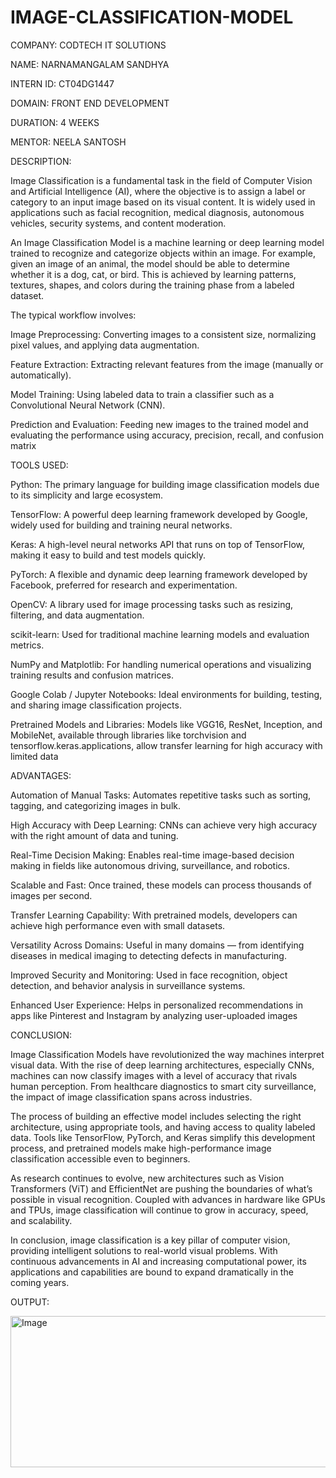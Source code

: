 # IMAGE-CLASSIFICATION-MODEL

COMPANY: CODTECH IT SOLUTIONS

NAME: NARNAMANGALAM SANDHYA

INTERN ID: CT04DG1447

DOMAIN: FRONT END DEVELOPMENT

DURATION: 4 WEEKS

MENTOR: NEELA SANTOSH

DESCRIPTION:

Image Classification is a fundamental task in the field of Computer Vision and Artificial Intelligence (AI), where the objective is to assign a label or category to an input image based on its visual content. It is widely used in applications such as facial recognition, medical diagnosis, autonomous vehicles, security systems, and content moderation.

An Image Classification Model is a machine learning or deep learning model trained to recognize and categorize objects within an image. For example, given an image of an animal, the model should be able to determine whether it is a dog, cat, or bird. This is achieved by learning patterns, textures, shapes, and colors during the training phase from a labeled dataset.

The typical workflow involves:

Image Preprocessing: Converting images to a consistent size, normalizing pixel values, and applying data augmentation.

Feature Extraction: Extracting relevant features from the image (manually or automatically).

Model Training: Using labeled data to train a classifier such as a Convolutional Neural Network (CNN).

Prediction and Evaluation: Feeding new images to the trained model and evaluating the performance using accuracy, precision, recall, and confusion matrix

TOOLS USED:

Python: The primary language for building image classification models due to its simplicity and large ecosystem.

TensorFlow: A powerful deep learning framework developed by Google, widely used for building and training neural networks.

Keras: A high-level neural networks API that runs on top of TensorFlow, making it easy to build and test models quickly.

PyTorch: A flexible and dynamic deep learning framework developed by Facebook, preferred for research and experimentation.

OpenCV: A library used for image processing tasks such as resizing, filtering, and data augmentation.

scikit-learn: Used for traditional machine learning models and evaluation metrics.

NumPy and Matplotlib: For handling numerical operations and visualizing training results and confusion matrices.

Google Colab / Jupyter Notebooks: Ideal environments for building, testing, and sharing image classification projects.

Pretrained Models and Libraries: Models like VGG16, ResNet, Inception, and MobileNet, available through libraries like torchvision and tensorflow.keras.applications, allow transfer learning for high accuracy with limited data

ADVANTAGES:

Automation of Manual Tasks: Automates repetitive tasks such as sorting, tagging, and categorizing images in bulk.

High Accuracy with Deep Learning: CNNs can achieve very high accuracy with the right amount of data and tuning.

Real-Time Decision Making: Enables real-time image-based decision making in fields like autonomous driving, surveillance, and robotics.

Scalable and Fast: Once trained, these models can process thousands of images per second.

Transfer Learning Capability: With pretrained models, developers can achieve high performance even with small datasets.

Versatility Across Domains: Useful in many domains — from identifying diseases in medical imaging to detecting defects in manufacturing.

Improved Security and Monitoring: Used in face recognition, object detection, and behavior analysis in surveillance systems.

Enhanced User Experience: Helps in personalized recommendations in apps like Pinterest and Instagram by analyzing user-uploaded images

CONCLUSION:


Image Classification Models have revolutionized the way machines interpret visual data. With the rise of deep learning architectures, especially CNNs, machines can now classify images with a level of accuracy that rivals human perception. From healthcare diagnostics to smart city surveillance, the impact of image classification spans across industries.

The process of building an effective model includes selecting the right architecture, using appropriate tools, and having access to quality labeled data. Tools like TensorFlow, PyTorch, and Keras simplify this development process, and pretrained models make high-performance image classification accessible even to beginners.

As research continues to evolve, new architectures such as Vision Transformers (ViT) and EfficientNet are pushing the boundaries of what’s possible in visual recognition. Coupled with advances in hardware like GPUs and TPUs, image classification will continue to grow in accuracy, speed, and scalability.

In conclusion, image classification is a key pillar of computer vision, providing intelligent solutions to real-world visual problems. With continuous advancements in AI and increasing computational power, its applications and capabilities are bound to expand dramatically in the coming years.

OUTPUT:

<img width="1035" height="242" alt="Image" src="https://github.com/user-attachments/assets/0bfb21fa-7904-4f06-bda3-91ef7c18e916" />
